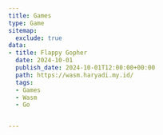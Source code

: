 ```yaml
---
title: Games
type: Game
sitemap:
  exclude: true
data:
- title: Flappy Gopher
  date: 2024-10-01
  publish_date: 2024-10-01T12:00:00+00:00
  path: https://wasm.haryadi.my.id/
  tags:
  - Games
  - Wasm
  - Go


---
```

